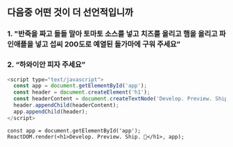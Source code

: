 ## 다음중 어떤 것이 더 선언적입니까

### 1. "반죽을 짜고 돌돌 말아 토마토 소스를 넣고 치즈를 올리고 햄을 올리고 파인애플을 넣고 섭씨 200도로 예열된 돌가마에 구워 주세요”  

### 2. “하와이안 피자 주세요” 

```JavaScript
<script type="text/javascript">
  const app = document.getElementById('app');
  const header = document.createElement('h1');
  const headerContent = document.createTextNode('Develop. Preview. Ship. 🚀');
  header.appendChild(headerContent);
  app.appendChild(header);
</script>
```

```JSX 
const app = document.getElementById('app');
ReactDOM.render(<h1>Develop. Preview. Ship. 🚀</h1>, app);
```